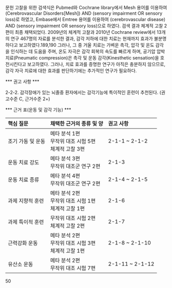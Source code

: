 문헌 고찰을 위한 검색식은 Pubmed와 Cochrane library에서 Mesh 용어를 이용하여 (Cerebrovascular Disorders[Mesh]) AND (sensory impairment OR sensory loss)로 하였고, Embase에서 Emtree 용어를 이용하여 (cerebrovascular disease) AND (sensory impairment OR sensory loss)으로 하였다. 검색 결과 체계적 고찰 2편이 최종 채택되었다. 2009년의 체계적 고찰과 2010년 Cochrane review에서 13개의 연구 467명의 자료를 분석한 결과, 감각 저하에 대한 치료는 현재까지 효과가 불분명하다고 보고하였다.189,190 그러나, 그 중 거울 치료는 가벼운 촉각, 압각 및 온도 감각을 인식하는 데 도움을 주며, 온도 자극은 감각 회복의 속도를 빠르게 하며, 공기압 압박 치료(Pneumatic compression)은 촉각 및 운동 감각(Kinesthetic sensation)을 호전시킨다고 보고하였다. 그러나, 치료 효과를 증명한 연구가 아직은 충분하지 않으므로, 감각 자극 치료에 대한 효과를 판단하기에는 추가적인 연구가 필요하다.

*** 권고 사항 ***

2-2-2. 감각장애가 있는 뇌졸중 환자에서는 감각기능에 특이적인 훈련이 추천된다. (권고수준 C, 근거수준 2+)

*** 근거 표(운동 및 감각 기능) ***

| 핵심 질문          | 채택한 근거의 종류 및 양             | 권고 사항       |
| :----------------- | :----------------------------------- | :-------------- |
| 조기 가동 및 운동  | 메타 분석 1편<br>무작위 대조 시험 5편<br>체계적 고찰 3편 | 2-1-1 ~ 2-1-2   |
| 운동 치료 강도     | 메타 분석 3편<br>무작위 대조군 연구 2편 | 2-1-3           |
| 운동 치료 종류     | 메타 분석 4편<br>무작위 대조군 연구 2편 | 2-1-4 ~ 2-1-5   |
| 과제 지향적 훈련   | 메타 분석 2편<br>무작위 대조 시험 1편<br>체계적 고찰 1편 | 2-1-6           |
| 과제 특이적 훈련   | 무작위 대조 시험 2편<br>체계적 고찰 2편 | 2-1-7           |
| 근력강화 운동      | 메타 분석 2편<br>무작위 대조 시험 3편<br>체계적 고찰 1편 | 2-1-8 ~ 2-1-10  |
| 유산소 운동        | 메타 분석 2편<br>무작위 대조 시험 7편 | 2-1-11 ~ 2-1-12 |

<PAGE>50